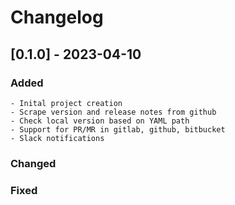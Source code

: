 # Changelog

## [0.1.0] - 2023-04-10

### Added
    - Inital project creation
    - Scrape version and release notes from github
    - Check local version based on YAML path
    - Support for PR/MR in gitlab, github, bitbucket
    - Slack notifications

### Changed

### Fixed 